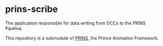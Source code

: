 # prins-scribe
The application responsible for data writing from DCCs to the PRINS Pipeline.

This repository is a submodule of [PRINS](https://github.com/jandriambolisoa/PRINS), the Prince Animation Framework.